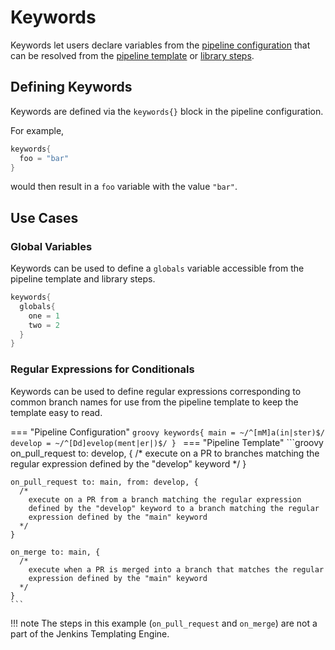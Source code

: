 # Keywords

Keywords let users declare variables from the [pipeline configuration](../pipeline-configuration/pipeline-configuration.md) that can be resolved from the [pipeline template](../pipeline-templates/pipeline-templates.md) or [library steps](./steps.md).

## Defining Keywords

Keywords are defined via the `keywords{}` block in the pipeline configuration.

For example, 

```groovy
keywords{
  foo = "bar" 
}
```

would then result in a `foo` variable with the value `"bar"`. 

## Use Cases

### Global Variables

Keywords can be used to define a `globals` variable accessible from the pipeline template and library steps.

```groovy
keywords{
  globals{
    one = 1
    two = 2
  }
}
```

### Regular Expressions for Conditionals

Keywords can be used to define regular expressions corresponding to common branch names for use from the pipeline template to keep the template easy to read.  

=== "Pipeline Configuration"
    ```groovy
    keywords{
      main = ~/^[mM]a(in|ster)$/ 
      develop = ~/^[Dd]evelop(ment|er|)$/
    }
    ```
=== "Pipeline Template"
    ```groovy
    on_pull_request to: develop, {
      /*
        execute on a PR to branches matching the regular expression 
        defined by the "develop" keyword
      */
    }

    on_pull_request to: main, from: develop, {
      /*
        execute on a PR from a branch matching the regular expression
        defined by the "develop" keyword to a branch matching the regular
        expression defined by the "main" keyword 
      */
    }

    on_merge to: main, {
      /*
        execute when a PR is merged into a branch that matches the regular
        expression defined by the "main" keyword
      */
    }
    ```

!!! note
    The steps in this example (`on_pull_request` and `on_merge`) are not a part of the Jenkins Templating Engine.